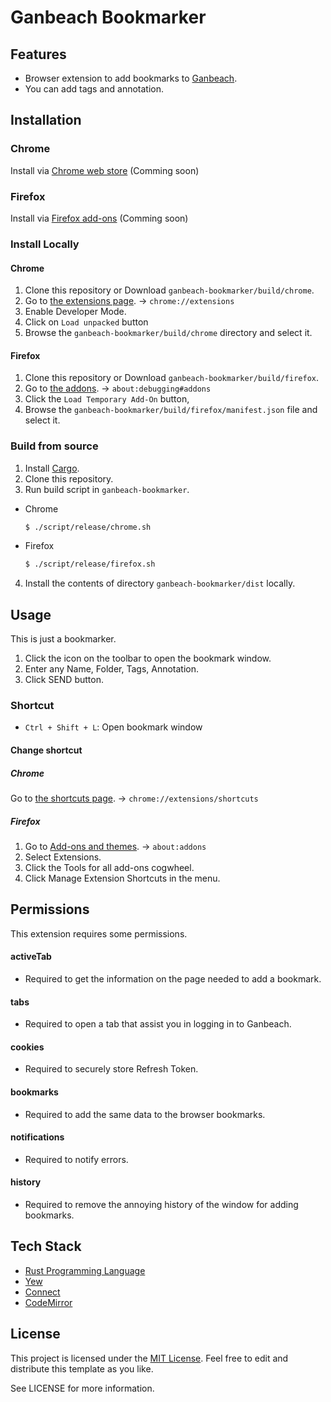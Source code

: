 # Ganbeach Bookmarker

## Features
- Browser extension to add bookmarks to [Ganbeach](https://ganbeach.com).
- You can add tags and annotation.

## Installation

### Chrome
Install via [Chrome web store]() (Comming soon)

### Firefox
Install via [Firefox add-ons]() (Comming soon)

### Install Locally

#### Chrome
1. Clone this repository or Download `ganbeach-bookmarker/build/chrome`.
2. Go to [the extensions page](chrome://extensions). -> `chrome://extensions`
3. Enable Developer Mode.
4. Click on `Load unpacked` button
5. Browse the `ganbeach-bookmarker/build/chrome` directory and select it.

#### Firefox
1. Clone this repository or Download `ganbeach-bookmarker/build/firefox`.
2. Go to [the addons](about:debugging#addons). -> `about:debugging#addons`
3. Click the `Load Temporary Add-On` button,
4. Browse the `ganbeach-bookmarker/build/firefox/manifest.json` file and select it.

### Build from source
1. Install [Cargo](https://github.com/rust-lang/cargo).
2. Clone this repository.
3. Run build script in `ganbeach-bookmarker`.
- Chrome
    ```bash
    $ ./script/release/chrome.sh
    ```
- Firefox
    ```bash
    $ ./script/release/firefox.sh
    ```
4. Install the contents of directory `ganbeach-bookmarker/dist` locally.

## Usage
This is just a bookmarker.
1. Click the icon on the toolbar to open the bookmark window.
2. Enter any Name, Folder, Tags, Annotation.
3. Click SEND button.

### Shortcut
- `Ctrl + Shift + L`: Open bookmark window

#### Change shortcut

##### Chrome
Go to [the shortcuts page](chrome://extensions/shortcuts). -> `chrome://extensions/shortcuts`

##### Firefox
1. Go to [Add-ons and themes](about:addons). -> `about:addons`
2. Select Extensions.
3. Click the Tools for all add-ons cogwheel.
4. Click Manage Extension Shortcuts in the menu.

## Permissions
This extension requires some permissions.
#### activeTab
- Required to get the information on the page needed to add a bookmark.
#### tabs
- Required to open a tab that assist you in logging in to Ganbeach.
#### cookies
- Required to securely store Refresh Token.
#### bookmarks
- Required to add the same data to the browser bookmarks.
#### notifications
- Required to notify errors.
#### history
- Required to remove the annoying history of the window for adding bookmarks.

## Tech Stack
- [Rust Programming Language](https://www.rust-lang.org/)
- [Yew](https://yew.rs/)
- [Connect](https://connectrpc.com/)
- [CodeMirror](https://codemirror.net/)

## License
This project is licensed under the [MIT License](https://opensource.org/license/mit/). Feel free to edit and distribute this template as you like.

See LICENSE for more information.
